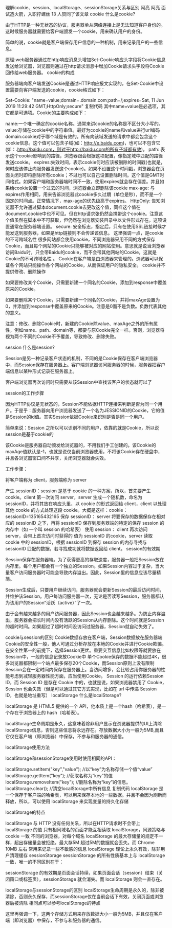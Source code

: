 理解cookie、session、localStorage、sessionStorage关系与区别
阿亮
阿亮
面试造火箭，入职拧螺丝
13 人赞同了该文章
cookie
什么是cookie?

由于HTTP是一种无状态的协议，服务器单从网络连接上是无法知道客户身份的。这时候服务器就需要给客户端颁发一个cookie，用来确认用户的身份。

简单的说，cookie就是客户端保存用户信息的一种机制，用来记录用户的一些信息。

原理:web服务器通过在http响应消息头增加Set-Cookie响应头字段将Cookie信息发送给浏览器，浏览器则通过在http请求消息中增加Cookie请求头字段将Cookie回传给web服务器。
cookie的构成

服务器端向客户端发送Cookie是通过HTTP响应报文实现的，在Set-Cookie中设置需要向客户端发送的cookie，cookie格式如下：

Set-Cookie: "name=value;domain=.domain.com;path=/;expires=Sat, 11 Jun 2019 11:29:42 GMT;HttpOnly;secure"
复制代码
其中name=value是必选项，其它都是可选项。Cookie的主要构成如下：

name:一个唯一确定的cookie名称。通常来讲cookie的名称是不区分大小写的。
value:存储在cookie中的字符串值。最好为cookie的name和value进行url编码
domain:cookie对于哪个域是有效的。所有向该域发送的请求中都会包含这个cookie信息。这个值可以包含子域(如：http://e.baidu.com)，也可以不包含它(如：.http://baidu.com，则对于http://baidu.com的所有子域都有效)。
path: 表示这个cookie影响到的路径，浏览器跟会根据这项配置，像指定域中匹配的路径发送cookie。
expires:失效时间，表示cookie何时应该被删除的时间戳(也就是，何时应该停止向服务器发送这个cookie)。如果不设置这个时间戳，浏览器会在页面关闭时即将删除所有cookie；不过也可以自己设置删除时间。这个值是GMT时间格式。如果客户端和服务器端时间不一致，使用expires就会存在偏差。并且如果给cookie设置一个过去的时间，浏览器会立即删除该cookie
max-age: 与expires作用相同，用来告诉浏览器此cookie多久过期（单位是秒），而不是一个固定的时间点。正常情况下，max-age的优先级高于expires。
HttpOnly: 告知浏览器不允许通过脚本document.cookie去更改这个值，同样这个值在document.cookie中也不可见。但在http请求张仍然会携带这个cookie。注意这个值虽然在脚本中不可获取，但仍然在浏览器安装目录中以文件形式存在。这项设置通常在服务器端设置。
secure: 安全标志，指定后，只有在使用SSL链接时候才能发送到服务器，如果是http链接则不会传递该信息。
这里强调一点，是cookie的不可跨域名性
很多网站都会使用cookie，不同浏览器采用不同的方式保存Cookie，而且每个网站的Cookie只能够被对应的网站使用。意思就是说当浏览器访问Baidu时，只会带Baidu的cookie，而不会带其他网站的Cookie，这就是Cookie的不可跨域名性 。 Cookie在客户端是由浏览器来管理的。浏览器可以保证各个网站只能操作各个网站的Cookie，从而保证用户的隐私安全。
cookie并不提供修改、删除操作

如果要修改某个Cookie，只需要新建一个同名的Cookie，添加到response中覆盖原来的Cookie。

如果要删除某个Cookie，只需要新建一个同名的Cookie，并将maxAge设置为0，并添加到response中覆盖原来的Cookie。注意是0而不是负数。负数代表其他的意义。

注意：修改、删除Cookie时，新建的Cookie除value、maxAge之外的所有属性，例如name、path、domain等，都要与原Cookie完全一样。否则，浏览器将视为两个不同的Cookie不予覆盖，导致修改、删除失败。

session
什么是session?

Session是另一种记录客户状态的机制，不同的是Cookie保存在客户端浏览器中，而Session保存在服务器上。客户端浏览器访问服务器的时候，服务器把客户端信息以某种形式记录在服务器上。

客户端浏览器再次访问时只需要从该Session中查找该客户的状态就可以了

session的工作步骤

因为HTTP协议是无状态的，Session不能依据HTTP连接来判断是否为同一个用户。于是乎：服务器向用户浏览器发送了一个名为JESSIONID的Cookie，它的值是Session的id值。其实Session依据Cookie来识别是否是同一个用户。

简单来说：Session 之所以可以识别不同的用户，依靠的就是Cookie，所以说session是基于cookie的

该Cookie是服务器自动颁发给浏览器的，不用我们手工创建的。该Cookie的maxAge值默认是-1，也就是说仅当前浏览器使用，不将该Cookie存在硬盘中，并且各浏览器窗口间不共享，关闭浏览器就会失效。

工作步骤：

将客户端称为 client，服务端称为 server

产生 sessionID：session 是基于 cookie 的一种方案，所以，首先要产生 cookie。client 第一次访问 server，server 生成一个随机数，命名为 sessionID，并将其放在响应头里，以 cookie 的形式返回给 client，client 以处理其他 cookie 的方式处理这段 cookie。大概是这样：cookie：sessionID=135165432165
保存 sessionID： server 将要保存的数据保存在相对应的 sessionID 之下，再将 sessionID 保存到服务器端的特定的保存 session 的内存中（如 一个叫 session 的哈希表）
使用 session： client 再次访问 server，会带上首次访问时获得的 值为 sessionID 的cookie，server 读取 cookie 中的 sessionID，根据 sessionID 到保存 session 的内存寻找与 sessionID 匹配的数据，若寻找成功就将数据返回给 client。
session的有效期

Session保存在服务器端。为了获得更高的存取速度，服务器一般把Session放在内存里。每个用户都会有一个独立的Session。如果Session内容过于复杂，当大量客户访问服务器时可能会导致内存溢出。因此，Session里的信息应该尽量精简。

Session生成后，只要用户继续访问，服务器就会更新Session的最后访问时间，并维护该Session。用户每访问服务器一次，无论是否读写Session，服务器都认为该用户的Session“活跃（active）”了一次。

由于会有越来越多的用户访问服务器，因此Session也会越来越多。为防止内存溢出，服务器会把长时间内没有活跃的Session从内存删除。这个时间就是Session的超时时间。如果超过了超时时间没访问过服务器，Session就自动失效了。

cookie与session的区别
Cookie数据存放在客户端，Session数据放在服务器端
Cookie的安全性一般，他人可通过分析存放在本地的Cookie并进行Cookie欺骗。在安全性第一的前提下，选择Session更优。重要交互信息比如权限等就要放在Session中，一般的信息记录放Cookie中
单个Cookie保存的数据不能超过4K，很多浏览器都限制一个站点最多保存20个Cookie，而Session原则上没有限制
Session会在一定时间内保存在服务器上。当访问增多，会比较占用你服务器的性能考虑到减轻服务器性能方面，应当使用Cookie。
Session 的运行依赖Session ID，而 Session ID 是存在 Cookie 中的，也就是说，如果浏览器禁用了 Cookie，Session 也会失效（但是可以通过其它方式实现，比如在 url 中传递 Session ID，也就是地址重写）
localStorage
什么是localStorage?

localStorage 是 HTML5 提供的一个 API，他本质上是一个hash（哈希表），是一个存在于浏览器上的 hash（哈希表）。

localStorage生命周期是永久，这意味着除非用户显示在浏览器提供的UI上清除localStorage信息，否则这些信息将永远存在。存放数据大小为一般为5MB,而且它仅在客户端（即浏览器）中保存，不参与和服务器的通信。

localStorage使用方法

localStorage和sessionStorage使用时使用相同的API：

localStorage.setItem("key","value");	//以“key”为名称存储一个值“value”
localStorage.getItem("key");	//获取名称为“key”的值
localStorage.removeItem("key");	//删除名称为“key”的信息。
localStorage.clear();	//清空localStorage中所有信息
复制代码
localStorage 是一个保存于客户端的哈希表，可以用来保存本地的一些数据。并且不会因为刷新而释放，所以，可以使用 localStorage 来实现变量的持久化存储

localStorage的特点

localStorage 与 HTTP 没有任何关系，所以在HTTP请求时不会带上 localStorage 的值
只有相同域名的页面才能互相读取 localStorage，同源策略与 cookie 一致
不同的浏览器，对每个域名 localStorage 的最大存储量的规定不一样，超出存储量会被拒绝。最大存5M 超过5M的数据就会丢失。而 Chrome 10MB 左右
常用来记录一些不敏感的信息
localStorage 理论上永久有效，除非用户清理缓存
sessionStorage
sessionStorage 的所有性质基本上与 localStorage 一致，唯一的不同区别在于：

sessionStorage 的有效期是页面会话持续，如果页面会话（session）结束（关闭窗口或标签页），sessionStorage 就会消失。而 localStorage 则会一直存在。

localStorage与sessionStorage的区别
localStorage生命周期是永久的，除非被清除，否则永久保存，而sessionStorage仅在当前会话下有效，关闭页面或浏览器后被清除
相同点可以参考localStorage的特点

这里再强调一下，这两个存储方式用来存放数据大小一般为5MB，并且仅在客户端（即浏览器）中保存，不参与和服务器的通信。

